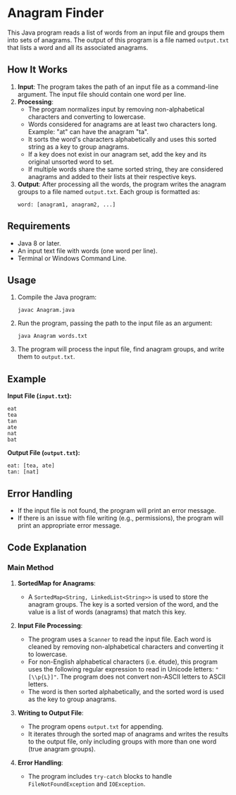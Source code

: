 # Anagram Finder

This Java program reads a list of words from an input file and groups them into sets of anagrams. The output of this program is a file named `output.txt` that lists a word and all its associated anagrams.

## How It Works
1. **Input**: The program takes the path of an input file as a command-line argument. The input file should contain one word per line.
2. **Processing**:
   - The program normalizes input by removing non-alphabetical characters and converting to lowercase. 
   - Words considered for anagrams are at least two characters long. Example: "at" can have the anagram "ta".
   - It sorts the word's characters alphabetically and uses this sorted string as a key to group anagrams.
   - If a key does not exist in our anagram set, add the key and its original unsorted word to set.
   - If multiple words share the same sorted string, they are considered anagrams and added to their lists at their respective keys.
3. **Output**: After processing all the words, the program writes the anagram groups to a file named `output.txt`. Each group is formatted as:
   ```
   word: [anagram1, anagram2, ...]
   ```

## Requirements
- Java 8 or later.
- An input text file with words (one word per line).
- Terminal or Windows Command Line.

## Usage

1. Compile the Java program:
   ```
   javac Anagram.java
   ```
2. Run the program, passing the path to the input file as an argument:
   ```
   java Anagram words.txt
   ```
3. The program will process the input file, find anagram groups, and write them to `output.txt`.

## Example

**Input File (`input.txt`):**
```
eat
tea
tan
ate
nat
bat
```

**Output File (`output.txt`):**
```
eat: [tea, ate]
tan: [nat]
```

## Error Handling
- If the input file is not found, the program will print an error message.
- If there is an issue with file writing (e.g., permissions), the program will print an appropriate error message.

## Code Explanation

### Main Method

1. **SortedMap for Anagrams**:
   - A `SortedMap<String, LinkedList<String>>` is used to store the anagram groups. The key is a sorted version of the word, and the value is a list of words (anagrams) that match this key.

2. **Input File Processing**:
   - The program uses a `Scanner` to read the input file. Each word is cleaned by removing non-alphabetical characters and converting it to lowercase.
   - For non-English alphabetical characters (i.e. étude), this program uses the following regular expression to read in Unicode letters:  `"[\\p{L}]"`. The program does not convert non-ASCII letters to ASCII letters.
   - The word is then sorted alphabetically, and the sorted word is used as the key to group anagrams.

3. **Writing to Output File**:
   - The program opens `output.txt` for appending.
   - It iterates through the sorted map of anagrams and writes the results to the output file, only including groups with more than one word (true anagram groups).
   
4. **Error Handling**:
   - The program includes `try-catch` blocks to handle `FileNotFoundException` and `IOException`.
